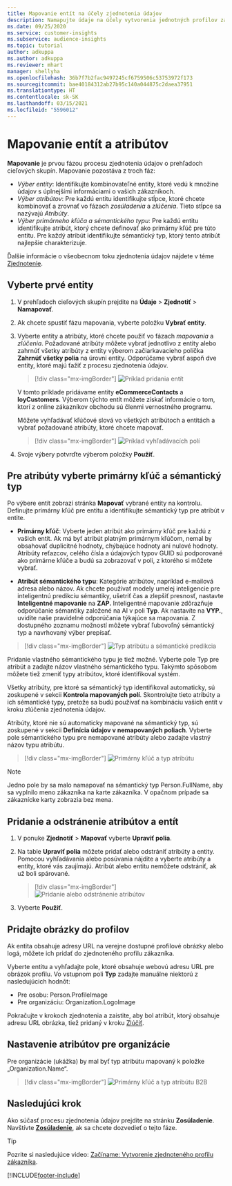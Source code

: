 ```yaml
---
title: Mapovanie entít na účely zjednotenia údajov
description: Namapujte údaje na účely vytvorenia jednotných profilov zákazníkov.
ms.date: 09/25/2020
ms.service: customer-insights
ms.subservice: audience-insights
ms.topic: tutorial
author: adkuppa
ms.author: adkuppa
ms.reviewer: mhart
manager: shellyha
ms.openlocfilehash: 36b7f7b2fac9497245cf6759506c53753972f173
ms.sourcegitcommit: bae40184312ab27b95c140a044875c2daea37951
ms.translationtype: HT
ms.contentlocale: sk-SK
ms.lasthandoff: 03/15/2021
ms.locfileid: "5596012"
---
```

# <a name="map-entities-and-attributes"></a>Mapovanie entít a atribútov

**Mapovanie** je prvou fázou procesu zjednotenia údajov o prehľadoch cieľových skupín. Mapovanie pozostáva z troch fáz:

- *Výber entity*: Identifikujte kombinovateľné entity, ktoré vedú k množine údajov s úplnejšími informáciami o vašich zákazníkoch.
- *Výber atribútov*: Pre každú entitu identifikujte stĺpce, ktoré chcete kombinovať a zrovnať vo fázach *zosúladenia* a *zlúčenia*. Tieto stĺpce sa nazývajú *Atribúty*.
- *Výber primárneho kľúča a sémantického typu*: Pre každú entitu identifikujte atribút, ktorý chcete definovať ako primárny kľúč pre túto entitu. Pre každý atribút identifikujte sémantický typ, ktorý tento atribút najlepšie charakterizuje.

Ďalšie informácie o všeobecnom toku zjednotenia údajov nájdete v téme [Zjednotenie](data-unification.md).

## <a name="select-the-first-entities"></a>Vyberte prvé entity

1. V prehľadoch cieľových skupín prejdite na **Údaje** > **Zjednotiť** > **Namapovať**.

2. Ak chcete spustiť fázu mapovania, vyberte položku **Vybrať entity**.

3. Vyberte entity a atribúty, ktoré chcete použiť vo fázach *mapovania* a *zlúčenia*. Požadované atribúty môžete vybrať jednotlivo z entity alebo zahrnúť všetky atribúty z entity výberom začiarkavacieho políčka **Zahrnúť všetky polia** na úrovni entity. Odporúčame vybrať aspoň dve entity, ktoré majú ťažiť z procesu zjednotenia údajov.

   > [!div class="mx-imgBorder"]
   > ![Príklad pridania entít](media/data-manager-configure-map-add-entities-example.png "Príklad pridania entít")

   V tomto príklade pridávame entity **eCommerceContacts** a **loyCustomers**. Výberom týchto entít môžete získať informácie o tom, ktorí z online zákazníkov obchodu sú členmi vernostného programu.
   
   Môžete vyhľadávať kľúčové slová vo všetkých atribútoch a entitách a vybrať požadované atribúty, ktoré chcete mapovať.
   
     > [!div class="mx-imgBorder"]
   > ![Príklad vyhľadávacích polí](media/data-manager-configure-map-search-fields-example.png "Príklad vyhľadávacích polí")

4. Svoje výbery potvrďte výberom položky **Použiť**.

## <a name="select-primary-key-and-semantic-type-for-attributes"></a>Pre atribúty vyberte primárny kľúč a sémantický typ

Po výbere entít zobrazí stránka **Mapovať** vybrané entity na kontrolu. Definujte primárny kľúč pre entitu a identifikujte sémantický typ pre atribút v entite.

- **Primárny kľúč**: Vyberte jeden atribút ako primárny kľúč pre každú z vašich entít. Ak má byť atribút platným primárnym kľúčom, nemal by obsahovať duplicitné hodnoty, chýbajúce hodnoty ani nulové hodnoty. Atribúty reťazcov, celého čísla a údajových typov GUID sú podporované ako primárne kľúče a budú sa zobrazovať v poli, z ktorého si môžete vybrať.

- **Atribút sémantického typu**: Kategórie atribútov, napríklad e-mailová adresa alebo názov. Ak chcete používať modely umelej inteligencie pre inteligentnú predikciu sémantiky, ušetriť čas a zlepšiť presnosť, nastavte **Inteligentné mapovanie** na **ZAP.** Inteligentné mapovanie zdôrazňuje odporúčanie sémantiky založené na AI v poli **Typ**. Ak nastavíte na **VYP.**, uvidíte naše pravidelné odporúčania týkajúce sa mapovania. Z dostupného zoznamu možností môžete vybrať ľubovoľný sémantický typ a navrhovaný výber prepísať.

> [!div class="mx-imgBorder"]
> ![Typ atribútu a sémantické predikcia](media/data-manager-configure-map-add-attributes-semantic-prediction.png "Typ atribútu a sémantická predikcia")

Pridanie vlastného sémantického typu je tiež možné. Vyberte pole Typ pre atribút a zadajte názov vlastného sémantického typu. Takýmto spôsobom môžete tiež zmeniť typy atribútov, ktoré identifikoval systém.

Všetky atribúty, pre ktoré sa sémantický typ identifikoval automaticky, sú zoskupené v sekcii **Kontrola mapovaných polí**. Skontrolujte tieto atribúty a ich sémantické typy, pretože sa budú používať na kombináciu vašich entít v kroku zlúčenia zjednotenia údajov.

Atribúty, ktoré nie sú automaticky mapované na sémantický typ, sú zoskupené v sekcii **Definícia údajov v nemapovaných poliach**. Vyberte pole sémantického typu pre nemapované atribúty alebo zadajte vlastný názov typu atribútu.

> [!div class="mx-imgBorder"]
> ![Primárny kľúč a typ atribútu](media/data-manager-configure-map-add-attributes.png "Primárny kľúč a typ atribútu")

> [!NOTE]
> Jedno pole by sa malo namapovať na sémantický typ Person.FullName, aby sa vyplnilo meno zákazníka na karte zákazníka. V opačnom prípade sa zákaznícke karty zobrazia bez mena. 

## <a name="add-and-remove-attributes-and-entities"></a>Pridanie a odstránenie atribútov a entít

1. V ponuke **Zjednotiť** > **Mapovať** vyberte **Upraviť polia**.

2. Na table **Upraviť polia** môžete pridať alebo odstrániť atribúty a entity. Pomocou vyhľadávania alebo posúvania nájdite a vyberte atribúty a entity, ktoré vás zaujímajú. Atribút alebo entitu nemôžete odstrániť, ak už boli spárované.

   > [!div class="mx-imgBorder"]
   > ![Pridanie alebo odstránenie atribútov](media/configure-data-map-edit.png "Pridanie alebo odstránenie atribútov")

3. Vyberte **Použiť**.

## <a name="add-images-to-profiles"></a>Pridajte obrázky do profilov

Ak entita obsahuje adresy URL na verejne dostupné profilové obrázky alebo logá, môžete ich pridať do zjednoteného profilu zákazníka.

Vyberte entitu a vyhľadajte pole, ktoré obsahuje webovú adresu URL pre obrázok profilu. Vo vstupnom poli **Typ** zadajte manuálne niektorú z nasledujúcich hodnôt: 
- Pre osobu: Person.ProfileImage
- Pre organizáciu: Organization.LogoImage

Pokračujte v krokoch zjednotenia a zaistite, aby bol atribút, ktorý obsahuje adresu URL obrázka, tiež pridaný v kroku [Zlúčiť](merge-entities.md).

## <a name="set-attributes-for-organizations"></a>Nastavenie atribútov pre organizácie

Pre organizácie (ukážka) by mal byť typ atribútu mapovaný k položke „Organization.Name“.
> [!div class="mx-imgBorder"]
> ![Primárny kľúč a typ atribútu B2B](media/configure-data-map-edit-b2b.png "Primárny kľúč a typ atribútu B2B")

## <a name="next-step"></a>Nasledujúci krok

Ako súčasť procesu zjednotenia údajov prejdite na stránku **Zosúladenie**. Navštívte [**Zosúladenie**](match-entities.md), ak sa chcete dozvedieť o tejto fáze.

> [!TIP]
> Pozrite si nasledujúce video: [Začíname: Vytvorenie zjednoteného profilu zákazníka](https://youtu.be/oBfGEhucAxs).


[!INCLUDE[footer-include](../includes/footer-banner.md)]
